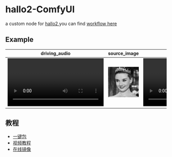 # hallo2-ComfyUI
a custom node for [hallo2](https://github.com/fudan-generative-vision/hallo2),you can find [workflow here](./doc/)

## Example
|driving_audio|source_image|out_video|
|--|--|--|
|<video src="https://github.com/user-attachments/assets/9489ce1b-6896-40aa-b2fc-71f5e78194da"/>|![](./doc/3.jpg)|<video src="https://github.com/user-attachments/assets/44eb6fff-66cf-4859-a1cf-12efa4a4b5c0"/>|

## 教程
- [一键包](https://b23.tv/nCzSoCe)
- [视频教程](https://www.bilibili.com/video/BV1R22gY5EH2/)
- [在线镜像](https://www.xiangongyun.com/image/detail/f19243de-f62b-435e-96fc-ce29acbedd85)
